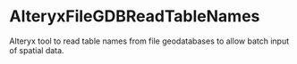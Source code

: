 # AlteryxFileGDBReadTableNames
Alteryx tool to read table names from file geodatabases to allow batch input of spatial data.
